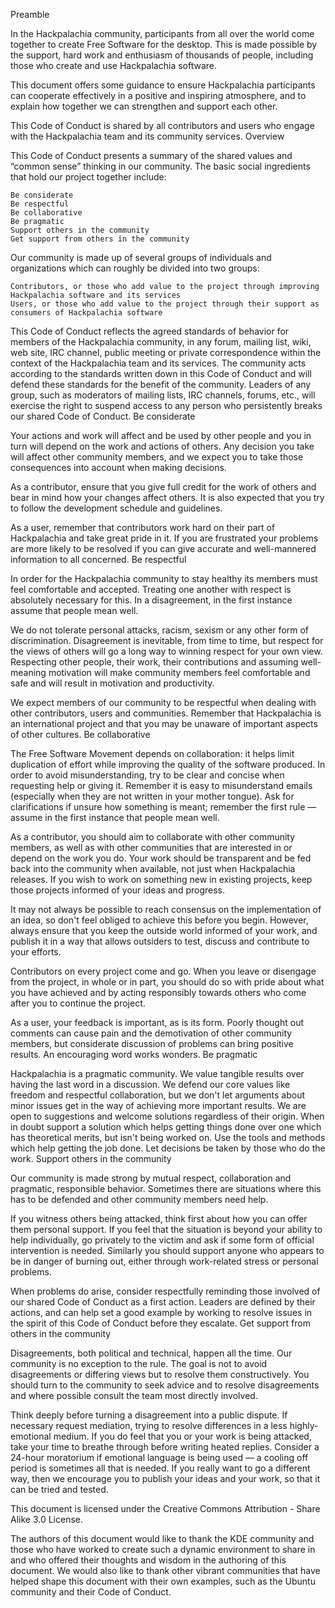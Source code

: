 Preamble

In the Hackpalachia community, participants from all over the world come together to create Free Software for the desktop. This is made possible by the support, hard work and enthusiasm of thousands of people, including those who create and use Hackpalachia software.

This document offers some guidance to ensure Hackpalachia participants can cooperate effectively in a positive and inspiring atmosphere, and to explain how together we can strengthen and support each other.

This Code of Conduct is shared by all contributors and users who engage with the Hackpalachia team and its community services.
Overview

This Code of Conduct presents a summary of the shared values and “common sense” thinking in our community. The basic social ingredients that hold our project together include:

    Be considerate
    Be respectful
    Be collaborative
    Be pragmatic
    Support others in the community
    Get support from others in the community

Our community is made up of several groups of individuals and organizations which can roughly be divided into two groups:

    Contributors, or those who add value to the project through improving Hackpalachia software and its services
    Users, or those who add value to the project through their support as consumers of Hackpalachia software

This Code of Conduct reflects the agreed standards of behavior for members of the Hackpalachia community, in any forum, mailing list, wiki, web site, IRC channel, public meeting or private correspondence within the context of the Hackpalachia team and its services. The community acts according to the standards written down in this Code of Conduct and will defend these standards for the benefit of the community. Leaders of any group, such as moderators of mailing lists, IRC channels, forums, etc., will exercise the right to suspend access to any person who persistently breaks our shared Code of Conduct.
Be considerate

Your actions and work will affect and be used by other people and you in turn will depend on the work and actions of others. Any decision you take will affect other community members, and we expect you to take those consequences into account when making decisions.

As a contributor, ensure that you give full credit for the work of others and bear in mind how your changes affect others. It is also expected that you try to follow the development schedule and guidelines.

As a user, remember that contributors work hard on their part of Hackpalachia and take great pride in it. If you are frustrated your problems are more likely to be resolved if you can give accurate and well-mannered information to all concerned.
Be respectful

In order for the Hackpalachia community to stay healthy its members must feel comfortable and accepted. Treating one another with respect is absolutely necessary for this. In a disagreement, in the first instance assume that people mean well.

We do not tolerate personal attacks, racism, sexism or any other form of discrimination. Disagreement is inevitable, from time to time, but respect for the views of others will go a long way to winning respect for your own view. Respecting other people, their work, their contributions and assuming well-meaning motivation will make community members feel comfortable and safe and will result in motivation and productivity.

We expect members of our community to be respectful when dealing with other contributors, users and communities. Remember that Hackpalachia is an international project and that you may be unaware of important aspects of other cultures.
Be collaborative

The Free Software Movement depends on collaboration: it helps limit duplication of effort while improving the quality of the software produced. In order to avoid misunderstanding, try to be clear and concise when requesting help or giving it. Remember it is easy to misunderstand emails (especially when they are not written in your mother tongue). Ask for clarifications if unsure how something is meant; remember the first rule — assume in the first instance that people mean well.

As a contributor, you should aim to collaborate with other community members, as well as with other communities that are interested in or depend on the work you do. Your work should be transparent and be fed back into the community when available, not just when Hackpalachia releases. If you wish to work on something new in existing projects, keep those projects informed of your ideas and progress.

It may not always be possible to reach consensus on the implementation of an idea, so don't feel obliged to achieve this before you begin. However, always ensure that you keep the outside world informed of your work, and publish it in a way that allows outsiders to test, discuss and contribute to your efforts.

Contributors on every project come and go. When you leave or disengage from the project, in whole or in part, you should do so with pride about what you have achieved and by acting responsibly towards others who come after you to continue the project.

As a user, your feedback is important, as is its form. Poorly thought out comments can cause pain and the demotivation of other community members, but considerate discussion of problems can bring positive results. An encouraging word works wonders.
Be pragmatic

Hackpalachia is a pragmatic community. We value tangible results over having the last word in a discussion. We defend our core values like freedom and respectful collaboration, but we don't let arguments about minor issues get in the way of achieving more important results. We are open to suggestions and welcome solutions regardless of their origin. When in doubt support a solution which helps getting things done over one which has theoretical merits, but isn't being worked on. Use the tools and methods which help getting the job done. Let decisions be taken by those who do the work.
Support others in the community

Our community is made strong by mutual respect, collaboration and pragmatic, responsible behavior. Sometimes there are situations where this has to be defended and other community members need help.

If you witness others being attacked, think first about how you can offer them personal support. If you feel that the situation is beyond your ability to help individually, go privately to the victim and ask if some form of official intervention is needed. Similarly you should support anyone who appears to be in danger of burning out, either through work-related stress or personal problems.

When problems do arise, consider respectfully reminding those involved of our shared Code of Conduct as a first action. Leaders are defined by their actions, and can help set a good example by working to resolve issues in the spirit of this Code of Conduct before they escalate.
Get support from others in the community

Disagreements, both political and technical, happen all the time. Our community is no exception to the rule. The goal is not to avoid disagreements or differing views but to resolve them constructively. You should turn to the community to seek advice and to resolve disagreements and where possible consult the team most directly involved.

Think deeply before turning a disagreement into a public dispute. If necessary request mediation, trying to resolve differences in a less highly-emotional medium. If you do feel that you or your work is being attacked, take your time to breathe through before writing heated replies. Consider a 24-hour moratorium if emotional language is being used — a cooling off period is sometimes all that is needed. If you really want to go a different way, then we encourage you to publish your ideas and your work, so that it can be tried and tested.

This document is licensed under the Creative Commons Attribution - Share Alike 3.0 License.

The authors of this document would like to thank the KDE community and those who have worked to create such a dynamic environment to share in and who offered their thoughts and wisdom in the authoring of this document. We would also like to thank other vibrant communities that have helped shape this document with their own examples, such as the Ubuntu community and their Code of Conduct.